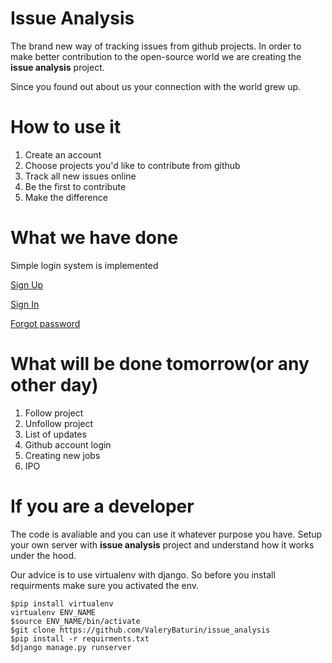 # Issue Analysis

The brand new way of tracking issues from github projects. In order to make better contribution to the open-source world we are creating the **issue analysis** project. 

Since you found out about us your connection with the world grew up. 

# How to use it

1. Create an account
2. Choose projects you'd like to contribute from github
3. Track all new issues online
4. Be the first to contribute
5. Make the difference

# What we have done

Simple login system is implemented

[Sign Up](http://185.143.173.229/accounts/signup/)

[Sign In](http://185.143.173.229/accounts/login/)

[Forgot password](http://185.143.173.229/accounts/password/reset/)

# What will be done tomorrow(or any other day)

1. Follow project
2. Unfollow project
3. List of updates
4. Github account login
101. Creating new jobs
101. IPO

# If you are a developer

The code is avaliable and you can use it whatever purpose you have. Setup your own server with **issue analysis** project and understand how it works under the hood.

Our advice is to use virtualenv with django. So before you install requirments make sure you activated the env.

~~~~
$pip install virtualenv
virtualenv ENV_NAME
$source ENV_NAME/bin/activate
$git clone https://github.com/ValeryBaturin/issue_analysis
$pip install -r requirments.txt
$django manage.py runserver
~~~~

